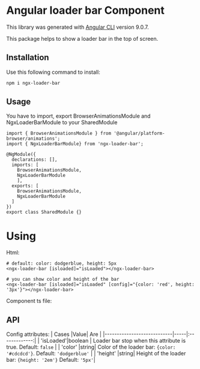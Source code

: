 # Angular loader bar Component

This library was generated with [Angular CLI](https://github.com/angular/angular-cli) version 9.0.7.

This package helps to show a loader bar in the top of screen.

## Installation

Use this following command to install:

```bash
npm i ngx-loader-bar
```

## Usage
You have to import, export BrowserAnimationsModule and NgxLoaderBarModule to your SharedModule

```
import { BrowserAnimationsModule } from '@angular/platform-browser/animations';
import { NgxLoaderBarModule} from 'ngx-loader-bar';
 
@NgModule({
  declarations: [],
  imports: [
    BrowserAnimationsModule,
    NgxLoaderBarModule
    ],
  exports: [
    BrowserAnimationsModule,
    NgxLoaderBarModule
  ]
})
export class SharedModule {}
```

# Using
Html:
```
# default: color: dodgerblue, height: 5px
<ngx-loader-bar [isloaded]="isLoaded"></ngx-loader-bar>

# you can show color and height of the bar
<ngx-loader-bar [isloaded]="isLoaded" [config]="{color: 'red', height: '3px'}"></ngx-loader-bar>
```

Component ts file:


## API
Config attributes:
| Cases                      |Value|      Are      |
|----------------------------|-----|:-------------:|
| 'isLoaded'|boolean |  Loader bar stop when this attribute is true. Default: ```false``` |
| 'color' |string|  Color of the loader bar: ```{color: '#cdcdcd'}```. Default: ```'dodgerblue'``` |
| 'height' |string|    Height of the loader bar: ```{height: '2em'}``` 
Default: ```'5px'```|
